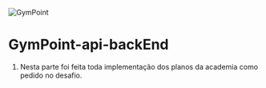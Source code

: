 ![GymPoint](https://github.com/Rocketseat/bootcamp-gostack-desafio-02/raw/master/.github/logo.png)
# GymPoint-api-backEnd

1. Nesta parte foi feita toda implementação dos planos da academia como pedido no desafio.
